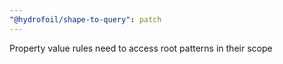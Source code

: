 ```yaml
---
"@hydrofoil/shape-to-query": patch
---
```


Property value rules need to access root patterns in their scope
